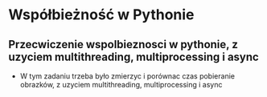 <div>
  <h1>Współbieżność w Pythonie</h1>
  <h2> Przecwiczenie wspolbieznosci w pythonie, z uzyciem multithreading, multiprocessing i async </h2>
  <ul>
    <li> W tym zadaniu trzeba było zmierzyc i porównac czas pobieranie obrazków, z uzyciem multithreading, multiprocessing i async </li>
  </ul>
</div>
